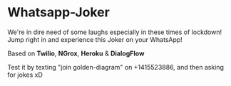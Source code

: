# Whatsapp-Joker
We're in dire need of some laughs especially in these times of lockdown! Jump right in and experience this Joker on your WhatsApp!

Based on **Twilio**, **NGrox**, **Heroku** & **DialogFlow**


Test it by texting "join golden-diagram" on +1415523886, and then asking for jokes xD
